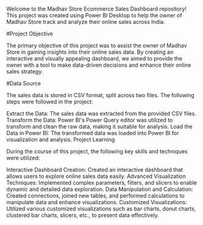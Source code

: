 Welcome to the Madhav Store Ecommerce Sales Dashboard repository! This project was created using Power BI Desktop to help the owner of Madhav Store track and analyze their online sales across India.

#Project Objective

The primary objective of this project was to assist the owner of Madhav Store in gaining insights into their online sales data. By creating an interactive and visually appealing dashboard, we aimed to provide the owner with a tool to make data-driven decisions and enhance their online sales strategy.

#Data Source

The sales data is stored in CSV format, split across two files. The following steps were followed in the project:

Extract the Data: The sales data was extracted from the provided CSV files.
Transform the Data: Power BI's Power Query editor was utilized to transform and clean the raw data, making it suitable for analysis.
Load the Data in Power BI: The transformed data was loaded into Power BI for visualization and analysis.
Project Learning

During the course of this project, the following key skills and techniques were utilized:

Interactive Dashboard Creation: Created an interactive dashboard that allows users to explore online sales data easily.
Advanced Visualization Techniques: Implemented complex parameters, filters, and slicers to enable dynamic and detailed data exploration.
Data Manipulation and Calculation: Created connections, joined new tables, and performed calculations to manipulate data and enhance visualizations.
Customized Visualizations: Utilized various customized visualizations such as bar charts, donut charts, clustered bar charts, slicers, etc., to present data effectively.
